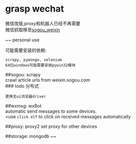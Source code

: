 # grasp wechat

微信改版,proxy和机器人已经不再需要    
微信抓取移至[sogou_weixin](https://github.com/xiaodaguan/sogou_weixin)  


~~
personal use  

可能需要安装的依赖:  
```  
scrapy, pymongo, selenium  
64位windows可能需要安装pywin32模块
```

##sogou: scrapy    
    crawl article urls from weixin.sogou.com  
    ### todo 
    分布式
    
    
    更换无ui浏览器driver
    

##wxmsg: wxBot  
    automatic send messages to some devices.  
    >use `click elf` to click on received messages automatically 
    
##proxy: proxy2
    set proxy for other devices  

##storage: mongodb
~~

